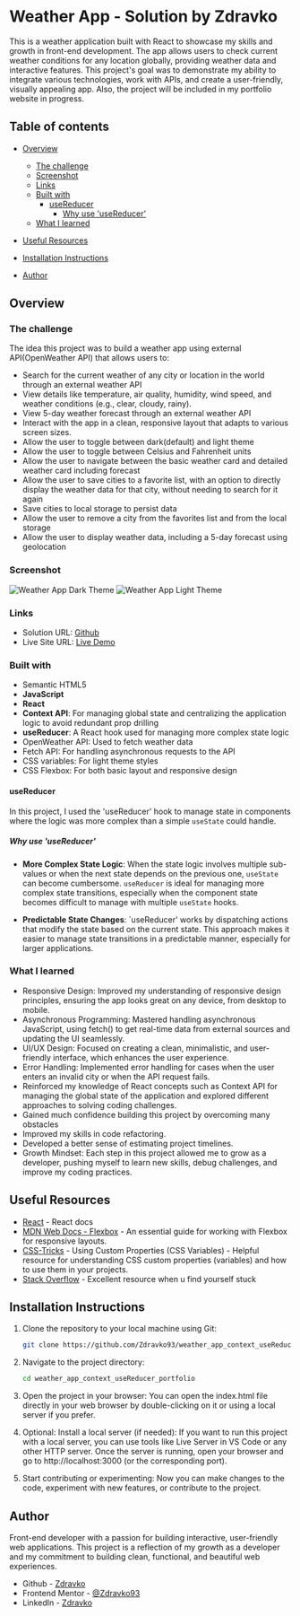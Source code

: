 # Weather App - Solution by Zdravko

This is a weather application built with React to showcase my skills and growth in front-end development. The app allows users to check current weather conditions for any location globally, providing weather data and interactive features. This project's goal was to demonstrate my ability to integrate various technologies, work with APIs, and create a user-friendly, visually appealing app. Also, the project will be included in my portfolio website in progress.

## Table of contents

- [Overview](#overview)

  - [The challenge](#the-challenge)
  - [Screenshot](#screenshot)
  - [Links](#links)
  - [Built with](#built-with)
    - [useReducer](#usereducer)
      - [Why use 'useReducer'](#why-use-usereducer)
  - [What I learned](#what-i-learned)

- [Useful Resources](#useful-resources)
- [Installation Instructions](#installation-instructions)
- [Author](#author)

## Overview

### The challenge

The idea this project was to build a weather app using external API(OpenWeather API) that allows users to:

- Search for the current weather of any city or location in the world through an external weather API
- View details like temperature, air quality, humidity, wind speed, and weather conditions (e.g., clear, cloudy, rainy).
- View 5-day weather forecast through an external weather API
- Interact with the app in a clean, responsive layout that adapts to various screen sizes.
- Allow the user to toggle between dark(default) and light theme
- Allow the user to toggle between Celsius and Fahrenheit units
- Allow the user to navigate between the basic weather card and detailed weather card including forecast
- Allow the user to save cities to a favorite list, with an option to directly display the weather data for that city, without needing to search for it again
- Save cities to local storage to persist data
- Allow the user to remove a city from the favorites list and from the local storage
- Allow the user to display weather data, including a 5-day forecast using geolocation

### Screenshot

![Weather App Dark Theme](../docs/screenshot-dark-theme.png)
![Weather App Light Theme](../docs//screenshot-light-theme.png)

### Links

- Solution URL: [Github](https://github.com/Zdravko93/weather_app_context_useReducer_portfolio.git)
- Live Site URL: [Live Demo](https://zdravko93.github.io/weather_app_context_useReducer_portfolio/)

### Built with

- Semantic HTML5
- **JavaScript**
- **React**
- **Context API**: For managing global state and centralizing the application logic to avoid redundant prop drilling
- **useReducer**: A React hook used for managing more complex state logic
- OpenWeather API: Used to fetch weather data
- Fetch API: For handling asynchronous requests to the API
- CSS variables: For light theme styles
- CSS Flexbox: For both basic layout and responsive design

#### useReducer

In this project, I used the 'useReducer' hook to manage state in components where the logic was more complex than a simple `useState` could handle.

##### Why use 'useReducer'

- **More Complex State Logic**: When the state logic involves multiple sub-values or when the next state depends on the previous one, `useState` can become cumbersome. `useReducer` is ideal for managing more complex state transitions, especially when the component state becomes difficult to manage with multiple `useState` hooks.

- **Predictable State Changes**: `useReducer' works by dispatching actions that modify the state based on the current state. This approach makes it easier to manage state transitions in a predictable manner, especially for larger applications.

### What I learned

- Responsive Design: Improved my understanding of responsive design principles, ensuring the app looks great on any device, from desktop to mobile.
- Asynchronous Programming: Mastered handling asynchronous JavaScript, using fetch() to get real-time data from external sources and updating the UI seamlessly.
- UI/UX Design: Focused on creating a clean, minimalistic, and user-friendly interface, which enhances the user experience.
- Error Handling: Implemented error handling for cases when the user enters an invalid city or when the API request fails.
- Reinforced my knowledge of React concepts such as Context API for managing the global state of the application and explored different approaches to solving coding challenges.
- Gained much confidence building this project by overcoming many obstacles
- Improved my skills in code refactoring.
- Developed a better sense of estimating project timelines.
- Growth Mindset: Each step in this project allowed me to grow as a developer, pushing myself to learn new skills, debug challenges, and improve my coding practices.

## Useful Resources

- [React](https://react.dev/) - React docs
- [MDN Web Docs - Flexbox](https://developer.mozilla.org/en-US/) - An essential guide for working with Flexbox for responsive layouts.
- [CSS-Tricks](https://css-tricks.com/) - Using Custom Properties (CSS Variables) - Helpful resource for understanding CSS custom properties (variables) and how to use them in your projects.
- [Stack Overflow](https://stackoverflow.com/questions) - Excellent resource when u find yourself stuck

## Installation Instructions

1. Clone the repository to your local machine using Git:
   ```bash
   git clone https://github.com/Zdravko93/weather_app_context_useReducer_portfolio.git
   ```
2. Navigate to the project directory:
   ```bash
   cd weather_app_context_useReducer_portfolio
   ```
3. Open the project in your browser: You can open the index.html file directly in your web browser by double-clicking on it or using a local server if you prefer.

4. Optional: Install a local server (if needed): If you want to run this project with a local server, you can use tools like Live Server in VS Code or any other HTTP server. Once the server is running, open your browser and go to http://localhost:3000 (or the corresponding port).

5. Start contributing or experimenting: Now you can make changes to the code, experiment with new features, or contribute to the project.

## Author

Front-end developer with a passion for building interactive, user-friendly web applications. This project is a reflection of my growth as a developer and my commitment to building clean, functional, and beautiful web experiences.

- Github - [Zdravko](https://github.com/Zdravko93)
- Frontend Mentor - [@Zdravko93](https://www.frontendmentor.io/profile/Zdravko93)
- LinkedIn - [Zdravko](https://www.linkedin.com/in/zdravkodelic/)
